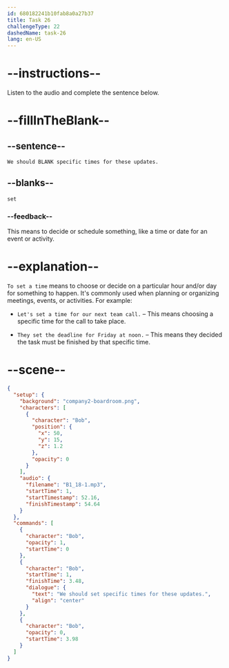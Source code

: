 ```yaml
---
id: 680182241b10fab8a0a27b37
title: Task 26
challengeType: 22
dashedName: task-26
lang: en-US
---
```


<!-- (Audio) Bob: We should set specific times for these updates. -->

# --instructions--

Listen to the audio and complete the sentence below.

# --fillInTheBlank--

## --sentence--

`We should BLANK specific times for these updates.`

## --blanks--

`set`

### --feedback--

This means to decide or schedule something, like a time or date for an event or activity.

# --explanation--

`To set a time` means to choose or decide on a particular hour and/or day for something to happen. It's commonly used when planning or organizing meetings, events, or activities. For example:

- `Let's set a time for our next team call.` – This means choosing a specific time for the call to take place.

- `They set the deadline for Friday at noon.` – This means they decided the task must be finished by that specific time.

# --scene--

```json
{
  "setup": {
    "background": "company2-boardroom.png",
    "characters": [
      {
        "character": "Bob",
        "position": {
          "x": 50,
          "y": 15,
          "z": 1.2
        },
        "opacity": 0
      }
    ],
    "audio": {
      "filename": "B1_18-1.mp3",
      "startTime": 1,
      "startTimestamp": 52.16,
      "finishTimestamp": 54.64
    }
  },
  "commands": [
    {
      "character": "Bob",
      "opacity": 1,
      "startTime": 0
    },
    {
      "character": "Bob",
      "startTime": 1,
      "finishTime": 3.48,
      "dialogue": {
        "text": "We should set specific times for these updates.",
        "align": "center"
      }
    },
    {
      "character": "Bob",
      "opacity": 0,
      "startTime": 3.98
    }
  ]
}
```
